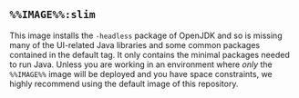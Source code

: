 ## `%%IMAGE%%:slim`

This image installs the `-headless` package of OpenJDK and so is missing many of the UI-related Java libraries and some common packages contained in the default tag. It only contains the minimal packages needed to run Java. Unless you are working in an environment where *only* the `%%IMAGE%%` image will be deployed and you have space constraints, we highly recommend using the default image of this repository.
